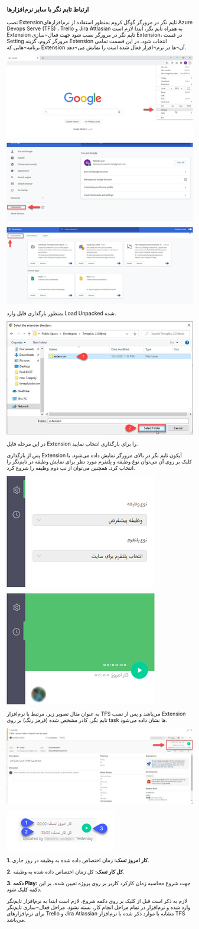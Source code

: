 
### ارتباط تایم نگر با سایر نرم‌افزارها

نصب  Extensionتایم نگر در مرورگر گوگل کروم
بمنظور استفاده از نرم‌افزارهای Azure Devops Serve (TFS) ، Trello و Jira Attlasian به همراه تایم نگر، ابتدا لازم است Extension تایم نگر در مرورگر نصب شود جهت فعال¬سازی Extension،  در قست Setting مرورگر کروم، گزینه Extension انتخاب شود. در این قسمت تمامی برنامه¬هایی که Extension آن¬ها در نرم¬افزار فعال شده است را نمایش می¬دهد.

![](1.png)
 
![](2.png)

![](3.png)

بمنظور بارگذاری فایل وارد Load Unpacked شده.
 
![](4.png)

در این مرحله فایل Extension را برای بارگذاری انتخاب نمایید.

پس از بارگذاری Extension آیکون تایم نگر در بالای مرورگر نمایش داده می‌شود. با کلیک بر روی آن می‌توان نوع وظیفه و پلتفرم مورد نظر برای نمایش وظیفه در تایم‌نگر را انتخاب کرد. همچنین می‌توان از تب دوم وظیفه را شروع کرد.

![](5.png)


![](6.png) 

به عنوان مثال تصویر زیر، مرتبط با نرم‌افزار TFS می‌باشد و پس از نصب Extension تایم نگر، کادر مشخص شده (قرمز رنگ) بر روی task ها نشان داده می‌شود.
 
![](7.png)

![](8.png)

**1.**	**کار امروز تسک:** زمان اختصاص داده شده به وظیفه در روز جاری.

**2.**	**کل کار تسک:** کل زمان اختصاص داده شده به وظیفه.

**3.**	**دکمه Play:** جهت شروع محاسبه زمان کارکرد کاربر بر روی پروژه تعیین شده، بر این دکمه کلیک شود.

لازم به ذکر است قبل از کلیک بر روی دکمه شروع، لازم است ابتدا به نرم‌افزار تایم‌نگر وارد شده و نرم‌افزار در تمام مراحل انجام کار، بسته نشود. مراحل فعال¬سازی تایم‌نگر برای نرم‌افزارهای Trello و Jira Atlassian مشابه با موارد ذکر شده با نرم‌افزار TFS می‌باشد.

